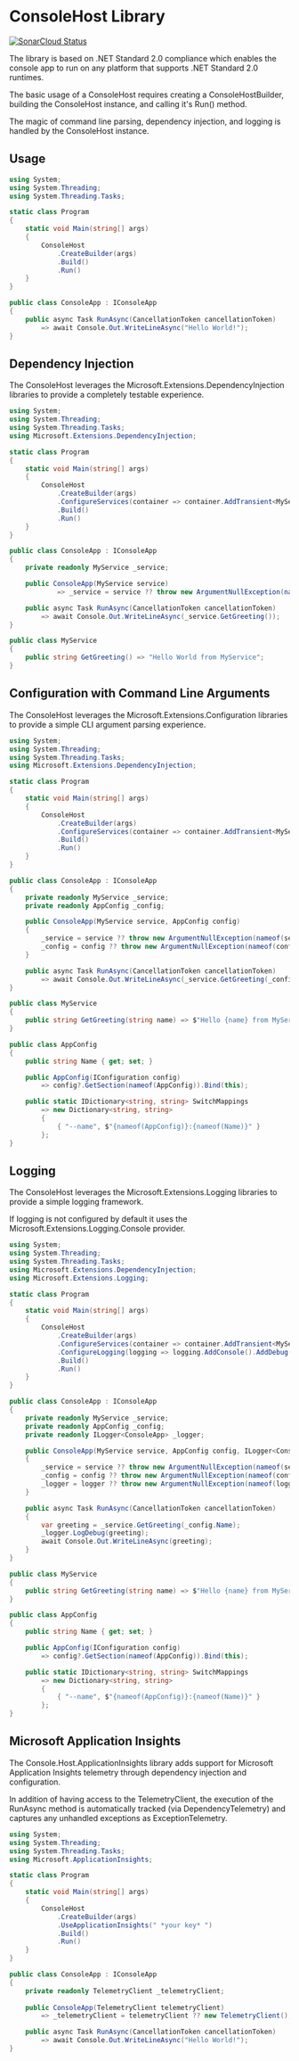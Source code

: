# ConsoleHost Library
[![SonarCloud Status](https://sonarcloud.io/api/project_badges/measure?project=ConsoleHost&metric=alert_status)](https://sonarcloud.io/dashboard?id=ConsoleHost)

The library is based on .NET Standard 2.0 compliance which enables the console app to run on any platform that supports .NET Standard 2.0 runtimes.

The basic usage of a ConsoleHost requires creating a ConsoleHostBuilder, building the ConsoleHost instance, and calling it's Run() method. 

The magic of command line parsing, dependency injection, and logging is handled by the ConsoleHost instance.

## Usage
```csharp
using System;
using System.Threading;
using System.Threading.Tasks;

static class Program
{
    static void Main(string[] args)
    {
        ConsoleHost
            .CreateBuilder(args)
            .Build()
            .Run()
    }
}

public class ConsoleApp : IConsoleApp
{
    public async Task RunAsync(CancellationToken cancellationToken)
        => await Console.Out.WriteLineAsync("Hello World!");
}
```

## Dependency Injection
The ConsoleHost leverages the Microsoft.Extensions.DependencyInjection libraries to provide a completely testable experience. 

```csharp
using System;
using System.Threading;
using System.Threading.Tasks;
using Microsoft.Extensions.DependencyInjection;

static class Program
{
    static void Main(string[] args)
    {
        ConsoleHost
            .CreateBuilder(args)
            .ConfigureServices(container => container.AddTransient<MyService>())
            .Build()
            .Run()
    }
}

public class ConsoleApp : IConsoleApp
{
    private readonly MyService _service;

    public ConsoleApp(MyService service)
            => _service = service ?? throw new ArgumentNullException(nameof(service));

    public async Task RunAsync(CancellationToken cancellationToken)
        => await Console.Out.WriteLineAsync(_service.GetGreeting());
}

public class MyService
{
    public string GetGreeting() => "Hello World from MyService";
}
```

## Configuration with Command Line Arguments
The ConsoleHost leverages the Microsoft.Extensions.Configuration libraries to provide a simple CLI argument parsing experience.

```csharp
using System;
using System.Threading;
using System.Threading.Tasks;
using Microsoft.Extensions.DependencyInjection;

static class Program
{
    static void Main(string[] args)
    {
        ConsoleHost
            .CreateBuilder(args)
            .ConfigureServices(container => container.AddTransient<MyService>())
            .Build()
            .Run()
    }
}

public class ConsoleApp : IConsoleApp
{
    private readonly MyService _service;
	private readonly AppConfig _config;

    public ConsoleApp(MyService service, AppConfig config)
    {
		_service = service ?? throw new ArgumentNullException(nameof(service));
		_config = config ?? throw new ArgumentNullException(nameof(config));
	}

    public async Task RunAsync(CancellationToken cancellationToken)
        => await Console.Out.WriteLineAsync(_service.GetGreeting(_config.Name));
}

public class MyService
{
    public string GetGreeting(string name) => $"Hello {name} from MyService";
}

public class AppConfig
{
    public string Name { get; set; }

    public AppConfig(IConfiguration config)
        => config?.GetSection(nameof(AppConfig)).Bind(this);

    public static IDictionary<string, string> SwitchMappings
        => new Dictionary<string, string>
        {
            { "--name", $"{nameof(AppConfig)}:{nameof(Name)}" }
        };
}
```

## Logging
The ConsoleHost leverages the Microsoft.Extensions.Logging libraries to provide a simple logging framework. 

If logging is not configured by default it uses the Microsoft.Extensions.Logging.Console provider.

```csharp
using System;
using System.Threading;
using System.Threading.Tasks;
using Microsoft.Extensions.DependencyInjection;
using Microsoft.Extensions.Logging;

static class Program
{
    static void Main(string[] args)
    {
        ConsoleHost
            .CreateBuilder(args)
            .ConfigureServices(container => container.AddTransient<MyService>())
            .ConfigureLogging(logging => logging.AddConsole().AddDebug())
            .Build()
            .Run()
    }
}

public class ConsoleApp : IConsoleApp
{
    private readonly MyService _service;
	private readonly AppConfig _config;
	private readonly ILogger<ConsoleApp> _logger;

    public ConsoleApp(MyService service, AppConfig config, ILogger<ConsoleApp> logger)
    {
		_service = service ?? throw new ArgumentNullException(nameof(service));
		_config = config ?? throw new ArgumentNullException(nameof(config));
		_logger = logger ?? throw new ArgumentNullException(nameof(logger));
	}

    public async Task RunAsync(CancellationToken cancellationToken)
	{
		var greeting = _service.GetGreeting(_config.Name);
		_logger.LogDebug(greeting);
        await Console.Out.WriteLineAsync(greeting);
	}
}

public class MyService
{
    public string GetGreeting(string name) => $"Hello {name} from MyService";
}

public class AppConfig
{
    public string Name { get; set; }

    public AppConfig(IConfiguration config)
        => config?.GetSection(nameof(AppConfig)).Bind(this);

    public static IDictionary<string, string> SwitchMappings
        => new Dictionary<string, string>
        {
            { "--name", $"{nameof(AppConfig)}:{nameof(Name)}" }
        };
}
```

## Microsoft Application Insights
The Console.Host.ApplicationInsights library adds support for Microsoft Application Insights telemetry through dependency injection and configuration.

In addition of having access to the TelemetryClient, the execution of the RunAsync method is automatically tracked (via DependencyTelemetry) and captures any unhandled exceptions as ExceptionTelemetry.

```csharp
using System;
using System.Threading;
using System.Threading.Tasks;
using Microsoft.ApplicationInsights;

static class Program
{
    static void Main(string[] args)
    {
        ConsoleHost
            .CreateBuilder(args)
            .UseApplicationInsights(" *your key* ")
            .Build()
            .Run()
    }
}

public class ConsoleApp : IConsoleApp
{
    private readonly TelemetryClient _telemetryClient;
    
    public ConsoleApp(TelemetryClient telemetryClient)
        => _telemetryClient = telemetryClient ?? new TelemetryClient();

    public async Task RunAsync(CancellationToken cancellationToken)
        => await Console.Out.WriteLineAsync("Hello World!");
}
```